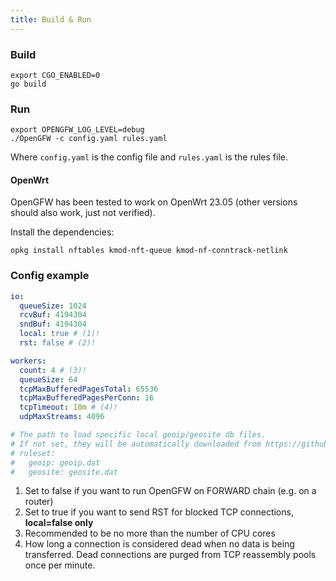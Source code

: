 ```yaml
---
title: Build & Run
---
```


### Build

```shell
export CGO_ENABLED=0
go build
```

### Run

```shell
export OPENGFW_LOG_LEVEL=debug
./OpenGFW -c config.yaml rules.yaml
```

Where `config.yaml` is the config file and `rules.yaml` is the rules file.

#### OpenWrt

OpenGFW has been tested to work on OpenWrt 23.05 (other versions should also work, just not verified).

Install the dependencies:

```shell
opkg install nftables kmod-nft-queue kmod-nf-conntrack-netlink
```

### Config example

```yaml
io:
  queueSize: 1024
  rcvBuf: 4194304
  sndBuf: 4194304
  local: true # (1)!
  rst: false # (2)!

workers:
  count: 4 # (3)!
  queueSize: 64
  tcpMaxBufferedPagesTotal: 65536
  tcpMaxBufferedPagesPerConn: 16
  tcpTimeout: 10m # (4)!
  udpMaxStreams: 4096

# The path to load specific local geoip/geosite db files.
# If not set, they will be automatically downloaded from https://github.com/Loyalsoldier/v2ray-rules-dat
# ruleset:
#   geoip: geoip.dat
#   geosite: geosite.dat
```

1. Set to false if you want to run OpenGFW on FORWARD chain (e.g. on a router)
2. Set to true if you want to send RST for blocked TCP connections, **local=false only**
3. Recommended to be no more than the number of CPU cores
4. How long a connection is considered dead when no data is being transferred. Dead connections are purged from TCP reassembly pools once per minute.
